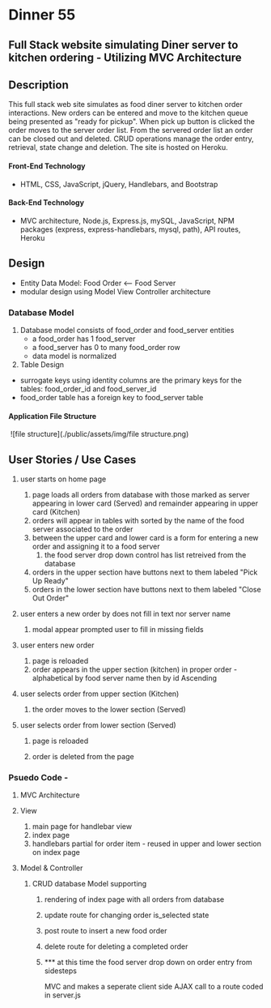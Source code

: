 # Dinner 55

## Full Stack website simulating Diner server to kitchen ordering - Utilizing MVC Architecture

## Description

This full stack web site simulates as food diner server to kitchen order interactions.  New orders can be entered and move to the kitchen queue being presented as "ready for pickup".  When pick up button is clicked the order moves to the server order list.  From the servered order list an order can be closed out and deleted.  CRUD operations manage the order entry, retrieval, state change and deletion.  The site is hosted on Heroku.

#### Front-End Technology

- HTML, CSS, JavaScript, jQuery, Handlebars, and Bootstrap

#### Back-End Technology

- MVC architecture, Node.js, Express.js, mySQL, JavaScript, NPM packages (express, express-handlebars, mysql, path), API routes, Heroku

## Design 

- Entity Data Model:  Food Order <-- Food Server
- modular design using Model View Controller architecture 

### Database Model

1. Database model consists of food_order and food_server entities 
   - a food_order  has 1 food_server
   - a food_server has 0 to many food_order row
   - data model is normalized
2. Table Design

- surrogate keys using identity columns are the primary keys for the tables:  food_order_id and food_server_id
- food_order table has a foreign key to food_server table

#### Application File Structure

​	![file structure](./public/assets/img/file structure.png)

## User Stories / Use Cases

1. user starts on home page 

   1. page loads all orders from database with those marked as server appearing in lower card (Served) and remainder appearing in upper card (Kitchen)
   2. orders will appear in tables with sorted by the name of the food server associated to the order
   3. between the upper card and lower card is a form for entering a new order and assigning it to a food server
      1. the  food server drop down control has list retreived from the database
   4. orders in the upper section have buttons next to them labeled "Pick Up Ready"
   5. orders in the lower section have buttons next to them labeled "Close Out Order"

2. user enters a new order by does not fill in text nor server name

   1. modal appear prompted user to fill in missing fields

3. user enters new order 

   1. page is reloaded
   2. order appears in the upper section (kitchen) in proper order - alphabetical by food server name then by id Ascending

4. user selects order from upper section (Kitchen)

   1. the order moves to the lower section (Served)

5. user selects order from lower section (Served)

   1. page is reloaded

   2. order is deleted from the page 

      

### Psuedo Code - 

1. MVC Architecture

2. View

   1. main page for handlebar view
   2. index page
   3. handlebars partial for order item - reused in upper and lower section on index page

3. Model & Controller

   1. CRUD database Model supporting

      1. rendering of index page with all orders from database

      2. update route for changing order is_selected state

      3. post route to insert a new food order

      4. delete route for deleting a completed order

      5. *** at this time the food server drop down on order entry from sidesteps 

         MVC and makes a seperate client side AJAX call to a route coded in server.js

